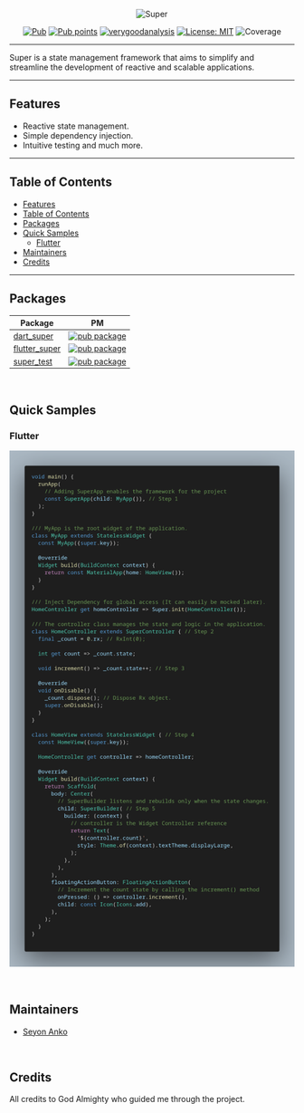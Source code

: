 <p align="center" height="100">
<img src="https://github.com/DrDejaVuNG/super/blob/main/screenshots/logo.png?raw=true" height="120" alt="Super" />
</p>

<p align="center">
<a href="https://pub.dev/packages/flutter_super"><img src="https://img.shields.io/pub/v/flutter_super.svg?logo=dart&label=pub&color=blue" alt="Pub"></a>
<a href="https://pub.dev/packages/flutter_super/score"><img src="https://img.shields.io/pub/points/flutter_super?logo=dart" alt="Pub points"></a>
<a href="https://pub.dev/packages/very_good_analysis"><img src="https://img.shields.io/badge/style-very_good_analysis-B22C89.svg" alt="verygoodanalysis"></a>
<a href="https://opensource.org/licenses/MIT"><img src="https://img.shields.io/github/license/DrDejaVuNG/flutter_super" alt="License: MIT"></a>
<img src="https://github.com/DrDejaVuNG/super/blob/main/packages/flutter_super/coverage_badge.svg" alt="Coverage" />
</p>

---

Super is a state management framework that aims to simplify
and streamline the development of reactive and scalable applications.

---

## Features

- Reactive state management.
- Simple dependency injection.
- Intuitive testing and much more.

---

## Table of Contents

- [Features](#features)
- [Table of Contents](#table-of-contents)
- [Packages](#packages)
- [Quick Samples](#quick-samples)
  - [Flutter](#flutter)
- [Maintainers](#maintainers)
- [Credits](#credits)

---

## Packages

| Package                                                                                    | PM                                                                                                                  |
| ------------------------------------------------------------------------------------------ | -------------------------------------------------------------------------------------------------------------------- |
| [dart_super](https://github.com/DrDejaVuNG/super/tree/main/packages/dart_super)                         | [![pub package](https://img.shields.io/pub/v/dart_super.svg)](https://pub.dev/packages/dart_super)                               |
| [flutter_super](https://github.com/DrDejaVuNG/super/tree/main/packages/flutter_super)                         | [![pub package](https://img.shields.io/pub/v/flutter_super.svg)](https://pub.dev/packages/flutter_super)                               |
| [super_test](https://github.com/DrDejaVuNG/super_test)               | [![pub package](https://img.shields.io/pub/v/super_test.svg)](https://pub.dev/packages/super_test)                     |

<br>

## Quick Samples

### Flutter 

![](https://raw.githubusercontent.com/DrDejaVuNG/images/main/images/flutter_super/counter_app.png)

<br>

## Maintainers

- [Seyon Anko](https://github.com/DrDejaVuNG)

<br>

## Credits

All credits to God Almighty who guided me through the project.
